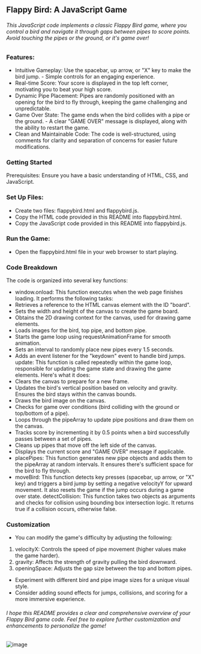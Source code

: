 ## Flappy Bird: A JavaScript Game

###### This JavaScript code implements a classic Flappy Bird game, where you control a bird and navigate it through gaps between pipes to score points. Avoid touching the pipes or the ground, or it's game over!

### Features:

- Intuitive Gameplay: Use the spacebar, up arrow, or "X" key to make the bird jump. - Simple controls for an engaging experience.
- Real-time Score: Your score is displayed in the top left corner, motivating you to beat your high score.
- Dynamic Pipe Placement: Pipes are randomly positioned with an opening for the bird to fly through, keeping the game challenging and unpredictable.
- Game Over State: The game ends when the bird collides with a pipe or the ground. - A clear "GAME OVER" message is displayed, along with the ability to restart the game.
- Clean and Maintainable Code: The code is well-structured, using comments for clarity and separation of concerns for easier future modifications.

### Getting Started

Prerequisites: Ensure you have a basic understanding of HTML, CSS, and JavaScript.

### Set Up Files:

- Create two files: flappybird.html and flappybird.js.
- Copy the HTML code provided in this README into flappybird.html.
- Copy the JavaScript code provided in this README into flappybird.js.

### Run the Game:

- Open the flappybird.html file in your web browser to start playing.

### Code Breakdown

The code is organized into several key functions:

- window.onload: This function executes when the web page finishes loading. It performs the following tasks:
- Retrieves a reference to the HTML canvas element with the ID "board".
- Sets the width and height of the canvas to create the game board.
- Obtains the 2D drawing context for the canvas, used for drawing game elements.
- Loads images for the bird, top pipe, and bottom pipe.
- Starts the game loop using requestAnimationFrame for smooth animation.
- Sets an interval to randomly place new pipes every 1.5 seconds.
- Adds an event listener for the "keydown" event to handle bird jumps.
  update: This function is called repeatedly within the game loop, responsible for updating the game state and drawing the game elements. Here's what it does:
- Clears the canvas to prepare for a new frame.
- Updates the bird's vertical position based on velocity and gravity. Ensures the bird stays within the canvas bounds.
- Draws the bird image on the canvas.
- Checks for game over conditions (bird colliding with the ground or top/bottom of a pipe).
- Loops through the pipeArray to update pipe positions and draw them on the canvas.
- Tracks score by incrementing it by 0.5 points when a bird successfully passes between a set of pipes.
- Cleans up pipes that move off the left side of the canvas.
- Displays the current score and "GAME OVER" message if applicable.
- placePipes: This function generates new pipe objects and adds them to the pipeArray at random intervals. It ensures there's sufficient space for the bird to fly through.
- moveBird: This function detects key presses (spacebar, up arrow, or "X" key) and triggers a bird jump by setting a negative velocityY for upward movement. It also resets the game if the jump occurs during a game over state.
  detectCollision: This function takes two objects as arguments and checks for collision using bounding box intersection logic. It returns true if a collision occurs, otherwise false.

### Customization

- You can modify the game's difficulty by adjusting the following:

1. velocityX: Controls the speed of pipe movement (higher values make the game harder).
2. gravity: Affects the strength of gravity pulling the bird downward.
3. openingSpace: Adjusts the gap size between the top and bottom pipes.

- Experiment with different bird and pipe image sizes for a unique visual style.
- Consider adding sound effects for jumps, collisions, and scoring for a more immersive experience.

###### I hope this README provides a clear and comprehensive overview of your Flappy Bird game code. Feel free to explore further customization and enhancements to personalize the game!

![image](Captures.JPG)

